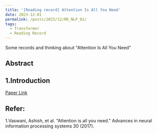 ```yaml
---
title: '[Reading record] Attention Is All You Need'
date: 2023-12-01
permalink: /posts/2023/12/RR_NLP_01/
tags:
  - Transformer
  - Reading Record
---
```

Some records and thinking about "Attention Is All You Need"

Abstract
------



1.Introduction
------





[Paper Link](https://proceedings.neurips.cc/paper_files/paper/2017/hash/3f5ee243547dee91fbd053c1c4a845aa-Abstract.html)




Refer:
------  
1.Vaswani, Ashish, et al. "Attention is all you need." Advances in neural information processing systems 30 (2017).